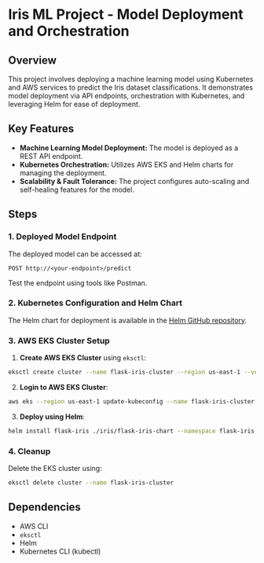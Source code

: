 
# Iris ML Project - Model Deployment and Orchestration

## Overview

This project involves deploying a machine learning model using Kubernetes and AWS services to predict the Iris dataset classifications. It demonstrates model deployment via API endpoints, orchestration with Kubernetes, and leveraging Helm for ease of deployment.

## Key Features

- **Machine Learning Model Deployment:** The model is deployed as a REST API endpoint.
- **Kubernetes Orchestration:** Utilizes AWS EKS and Helm charts for managing the deployment.
- **Scalability & Fault Tolerance:** The project configures auto-scaling and self-healing features for the model.

## Steps

### 1. Deployed Model Endpoint
The deployed model can be accessed at:
```
POST http://<your-endpoint>/predict
```
Test the endpoint using tools like Postman.

### 2. Kubernetes Configuration and Helm Chart
The Helm chart for deployment is available in the [Helm GitHub repository](https://github.com/arunmohapatra/iris/tree/main/helm).

### 3. AWS EKS Cluster Setup

1. **Create AWS EKS Cluster** using `eksctl`:
```bash
eksctl create cluster --name flask-iris-cluster --region us-east-1 --version 1.27 --nodegroup-name standard-workers --node-type t3.medium --nodes 2 --nodes-min 1 --nodes-max 3 --managed
```

2. **Login to AWS EKS Cluster**:
```bash
aws eks --region us-east-1 update-kubeconfig --name flask-iris-cluster
```

3. **Deploy using Helm**:
```bash
helm install flask-iris ./iris/flask-iris-chart --namespace flask-iris
```

### 4. Cleanup
Delete the EKS cluster using:
```bash
eksctl delete cluster --name flask-iris-cluster
```

## Dependencies

- AWS CLI
- `eksctl`
- Helm
- Kubernetes CLI (kubectl)
